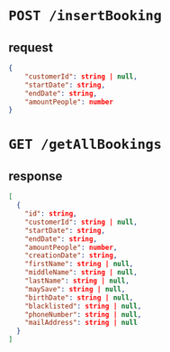 # `POST /insertBooking`

## request
```json
{
    "customerId": string | null,
    "startDate": string,
    "endDate": string,
    "amountPeople": number
}
```

# `GET /getAllBookings`

## response
```json
[
  {
    "id": string,
    "customerId": string | null,
    "startDate": string,
    "endDate": string,
    "amountPeople": number,
    "creationDate": string,
    "firstName": string | null,
    "middleName": string | null,
    "lastName": string | null,
    "maySave": string | null,
    "birthDate": string | null,
    "blacklisted": string | null,
    "phoneNumber": string | null,
    "mailAddress": string | null
  }
]
```
